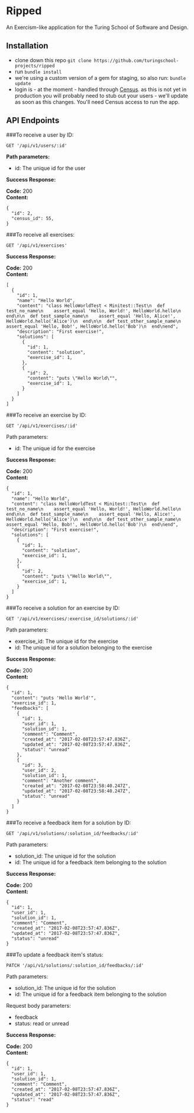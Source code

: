# Ripped

An Exercism-like application for the Turing School of Software and Design.

## Installation

 - clone down this repo `git clone https://github.com/turingschool-projects/ripped`
 - run `bundle install`
 - we're using a custom version of a gem for staging, so also run: `bundle update`
 - login is - at the moment - handled through [Census](https://github.com/turingschool-projects/census). as this is not yet in production you will probably need to stub out your users - we'll update as soon as this changes. You'll need Census access to run the app.

## API Endpoints

###To receive a user by ID:
```
GET '/api/v1/users/:id'
```
**Path parameters:**
* id: The unique id for the user

**Success Response:**

**Code:** 200 </br>
**Content:**
```
{
  "id": 2,
  "census_id": 55,
}
```
###To receive all exercises:
```
GET '/api/v1/exercises'
```

**Success Response:**

**Code:** 200 </br>
**Content:**
```
[
  {
    "id": 1,
    "name": "Hello World",
    "content": "class HelloWorldTest < Minitest::Test\n  def test_no_name\n    assert_equal 'Hello, World!', HelloWorld.hello\n  end\n\n  def test_sample_name\n    assert_equal 'Hello, Alice!', HelloWorld.hello('Alice')\n  end\n\n  def test_other_sample_name\n    assert_equal 'Hello, Bob!', HelloWorld.hello('Bob')\n  end\nend",
    "description": "First exercise!",
    "solutions": [
      {
        "id": 1,
        "content": "solution",
        "exercise_id": 1,
      },
      {
        "id": 2,
        "content": "puts \"Hello World\"",
        "exercise_id": 1,
      }
    ]
  }
]
```
###To receive an exercise by ID:
```
GET '/api/v1/exercises/:id'
```
Path parameters:
* id: The unique id for the exercise

**Success Response:**

**Code:** 200 </br>
**Content:**
```
{
  "id": 1,
  "name": "Hello World",
  "content": "class HelloWorldTest < Minitest::Test\n  def test_no_name\n    assert_equal 'Hello, World!', HelloWorld.hello\n  end\n\n  def test_sample_name\n    assert_equal 'Hello, Alice!', HelloWorld.hello('Alice')\n  end\n\n  def test_other_sample_name\n    assert_equal 'Hello, Bob!', HelloWorld.hello('Bob')\n  end\nend",
  "description": "First exercise!",
  "solutions": [
    {
      "id": 1,
      "content": "solution",
      "exercise_id": 1,
    },
    {
      "id": 2,
      "content": "puts \"Hello World\"",
      "exercise_id": 1,
    }
  ]
}
```

###To receive a solution for an exercise by ID:
```
GET '/api/v1/exercises/:exercise_id/solutions/:id'
```
Path parameters:
* exercise_id: The unique id for the exercise
* id: The unique id for a solution belonging to the exercise

**Success Response:**

**Code:** 200 </br>
**Content:**
```
{
  "id": 1,
  "content": "puts 'Hello World'",
  "exercise_id": 1,
  "feedbacks": [
    {
      "id": 1,
      "user_id": 1,
      "solution_id": 1,
      "comment": "Comment",
      "created_at": "2017-02-08T23:57:47.836Z",
      "updated_at": "2017-02-08T23:57:47.836Z",
      "status": "unread"
    },
    {
      "id": 3,
      "user_id": 2,
      "solution_id": 1,
      "comment": "Another comment",
      "created_at": "2017-02-08T23:58:40.247Z",
      "updated_at": "2017-02-08T23:58:40.247Z",
      "status": "unread"
    }
  ]
}
```

###To receive a feedback item for a solution by ID:
```
GET '/api/v1/solutions/:solution_id/feedbacks/:id'
```
Path parameters:
* solution_id: The unique id for the solution
* id: The unique id for a feedback item belonging to the solution

**Success Response:**

**Code:** 200 </br>
**Content:**
```
{
  "id": 1,
  "user_id": 1,
  "solution_id": 1,
  "comment": "Comment",
  "created_at": "2017-02-08T23:57:47.836Z",
  "updated_at": "2017-02-08T23:57:47.836Z",
  "status": "unread"
}
```

###To update a feedback item's status:
```
PATCH '/api/v1/solutions/:solution_id/feedbacks/:id'
```
Path parameters:
* solution_id: The unique id for the solution
* id: The unique id for a feedback item belonging to the solution

Request body parameters:
* feedback
* status: read or unread

**Success Response:**

**Code:** 200 </br>
**Content:**
```
{
  "id": 1,
  "user_id": 1,
  "solution_id": 1,
  "comment": "Comment",
  "created_at": "2017-02-08T23:57:47.836Z",
  "updated_at": "2017-02-08T23:57:47.836Z",
  "status": "read"
}
```
